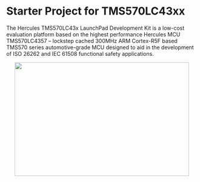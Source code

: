 # Starter Project for TMS570LC43xx

The Hercules TMS570LC43x LaunchPad Development Kit is a low-cost evaluation platform based on the highest performance Hercules MCU TMS570LC4357 – lockstep cached 300MHz ARM Cortex-R5F based TMS570 series automotive-grade MCU designed to aid in the development of ISO 26262 and IEC 61508 functional safety applications.

<p align="center">
  <img width="460" height="300" src="https://www.ti.com/diagrams/launchxl2-570lc43_launchxl2-tms57lc43_angled_01_sm.jpg">
</p>
